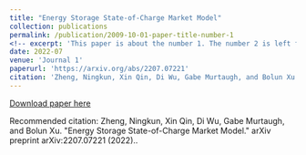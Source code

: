 ```yaml
---
title: "Energy Storage State-of-Charge Market Model"
collection: publications
permalink: /publication/2009-10-01-paper-title-number-1
<!-- excerpt: 'This paper is about the number 1. The number 2 is left for future work.' -->
date: 2022-07
venue: 'Journal 1'
paperurl: 'https://arxiv.org/abs/2207.07221'
citation: 'Zheng, Ningkun, Xin Qin, Di Wu, Gabe Murtaugh, and Bolun Xu. "Energy Storage State-of-Charge Market Model." arXiv preprint arXiv:2207.07221 (2022).'
---
```

<!-- This paper is about the number 1. The number 2 is left for future work. -->

[Download paper here](https://arxiv.org/abs/2207.07221)

Recommended citation: Zheng, Ningkun, Xin Qin, Di Wu, Gabe Murtaugh, and Bolun Xu. "Energy Storage State-of-Charge Market Model." arXiv preprint arXiv:2207.07221 (2022)..

